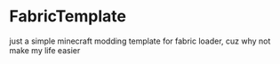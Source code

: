 # FabricTemplate
just a simple minecraft modding template for fabric loader, cuz why not make my life easier
